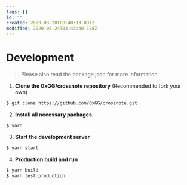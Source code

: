 ```yaml
---
tags: []
id: ""
created: 2020-03-28T08:40:13.091Z
modified: 2020-05-24T04:43:40.188Z
---
```

# Development

> Please also read the package.json for more information

1. **Clone the 0xGG/crossnote repository** (Recommended to fork your own)

```bash
$ git clone https://github.com/0xGG/crossnote.git
```

2. **Install all necessary packages**

```bash
$ yarn
```

3. **Start the development server**

```bash
$ yarn start
```

4. **Production build and run**

```bash
$ yarn build
$ yarn test:production
```


